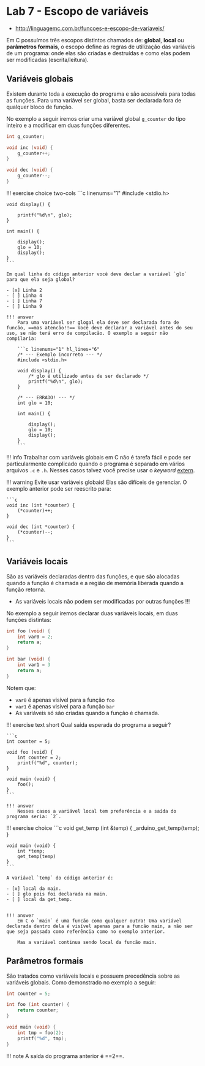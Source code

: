 # Lab 7 - Escopo de variáveis

- http://linguagemc.com.br/funcoes-e-escopo-de-variaveis/

Em C possuímos três escopos distintos chamados de: **global**, **local** ou **parâmetros formais**, o escopo define as regras de utilização das variáveis de um programa: onde elas são criadas e destruídas e como elas podem ser modificadas (escrita/leitura).

## Variáveis globais

Existem durante toda a execução do programa e são acessíveis para todas as funções. Para uma variável ser global, basta ser declarada fora de qualquer bloco de função.

No exemplo a seguir iremos criar uma variável global `g_counter` do tipo inteiro e a modificar em duas funções diferentes.

```c
int g_counter;

void inc (void) {
    g_counter++;
}

void dec (void) {
    g_counter--;
}
```

!!! exercise choice two-cols
    ```c linenums="1"
    #include <stdio.h>

    void display() {

        printf("%d\n", glo);
    }

    int main() {

        display();
        glo = 10;
        display();
    }
    ```

    Em qual linha do código anterior você deve declar a variável `glo` para que ela seja global?

    - [x] Linha 2
    - [ ] Linha 4
    - [ ] Linha 7
    - [ ] Linha 9

    !!! answer
        Para uma variável ser glogal ela deve ser declarada fora de funcão, ==mas atencão!!== Você deve declarar a variável antes do seu uso, se não terá erro de compilacão. O exemplo a seguir não compilaria:

        ```c linenums="1" hl_lines="6"
        /* --- Exemplo incorreto --- */
        #include <stdio.h>

        void display() {
            /* glo é utilizado antes de ser declarado */
            printf("%d\n", glo);
        }

        /* --- ERRADO! --- */
        int glo = 10;

        int main() {

            display();
            glo = 10;
            display();
        }
        ```

!!! info
    Trabalhar com variáveis globais em C não é tarefa fácil e pode ser particularmente complicado quando o programa é separado em vários arquivos `.c` e `.h`. Nesses casos talvez você precise usar o *keyword* [extern](https://en.wikipedia.org/wiki/External_variable).

!!! warning
    Evite usar variáveis globais! Elas são difíceis de gerenciar. O exemplo anterior pode ser reescrito para:

    ```c
    void inc (int *counter) {
        (*counter)++;
    }

    void dec (int *counter) {
        (*counter)--;
    }
    ```

## Variáveis locais

São as variáveis declaradas dentro das funções, e que são alocadas quando a função é chamada e a região de memória liberada quando a função retorna.

- As variáveis locais não podem ser modificadas por outras funções !!!

No exemplo a seguir iremos declarar duas variáveis locais, em duas funções distintas:

```c
int foo (void) {
    int var0 = 2;
    return a;
}

int bar (void) {
    int var1 = 3
    return a;
}
```

Notem que:

- `var0` é apenas visível para a função `foo`
- `var1` é apenas visível para a função `bar`
- As variáveis só são criadas quando a função é chamada.

!!! exercise text short
    Qual saída esperada do programa a seguir?

    ```c
    int counter = 5;

    void foo (void) {
        int counter = 2;
        printf("%d", counter);
    }

    void main (void) {
        foo();
    }
    ```

    !!! answer
        Nesses casos a variável local tem preferência e a saída do programa seria: `2`.

!!! exercise choice
    ```c
    void get_temp (int &temp) {
        _arduino_get_temp(temp);
    }

    void main (void) {
        int *temp;
        get_temp(temp)
    }
    ```

    A variável `temp` do código anterior é:

    - [x] local da main.
    - [ ] glo pois foi declarada na main.
    - [ ] local da get_temp.


    !!! answer
        Em C o `main` é uma funcão como qualquer outra! Uma variável declarada dentro dela é visível apenas para a funcão main, a não ser que seja passada como referência como no exemplo anterior.

        Mas a variável continua sendo local da funcão main.

## Parâmetros formais

São tratados como variáveis locais e possuem precedência sobre as variáveis globais. Como demonstrado no exemplo a seguir:

```c
int counter = 5;

int foo (int counter) {
    return counter;
}

void main (void) {
    int tmp = foo(2);
    printf("%d", tmp);
}
```

!!! note
    A saída do programa anterior é ==2==.
